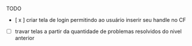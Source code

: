 TODO
  - [ x ] criar tela de login permitindo ao usuário inserir seu handle no CF
  - [ ] travar telas a partir da quantidade de problemas resolvidos do nivel anterior
